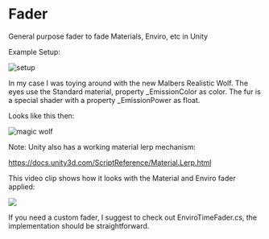 # Fader

General purpose fader to fade Materials, Enviro, etc in Unity

Example Setup:

![setup](https://user-images.githubusercontent.com/10963432/110688054-783fbd80-81e1-11eb-8f16-ef542a81a9d9.png)

In my case I was toying around with the new Malbers Realistic Wolf.
The eyes use the Standard material, property _EmissionColor as color. 
The fur is a special shader with a property _EmissionPower as float. 

Looks like this then:

![magic wolf](https://user-images.githubusercontent.com/10963432/110688835-4e3acb00-81e2-11eb-84cf-e16a9603710f.gif)

Note: Unity also has a working material lerp mechanism:

https://docs.unity3d.com/ScriptReference/Material.Lerp.html

This video clip shows how it looks with the Material and Enviro fader applied:

[![](https://img.youtube.com/vi/A6mdaOySVQM/0.jpg)](https://www.youtube.com/watch?v=A6mdaOySVQM)

If you need a custom fader, I suggest to check out EnviroTimeFader.cs, the implementation should be straightforward.